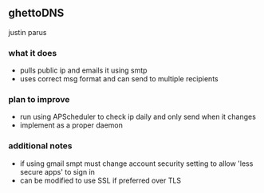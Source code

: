 ## ghettoDNS
justin parus

### what it does
- pulls public ip and emails it using smtp
- uses correct msg format and can send to multiple recipients

### plan to improve
- run using APScheduler to check ip daily and only send when it changes
- implement as a proper daemon

### additional notes
- if using gmail smpt must change account security setting to allow 'less secure apps' to sign in
- can be modified to use SSL if preferred over TLS
